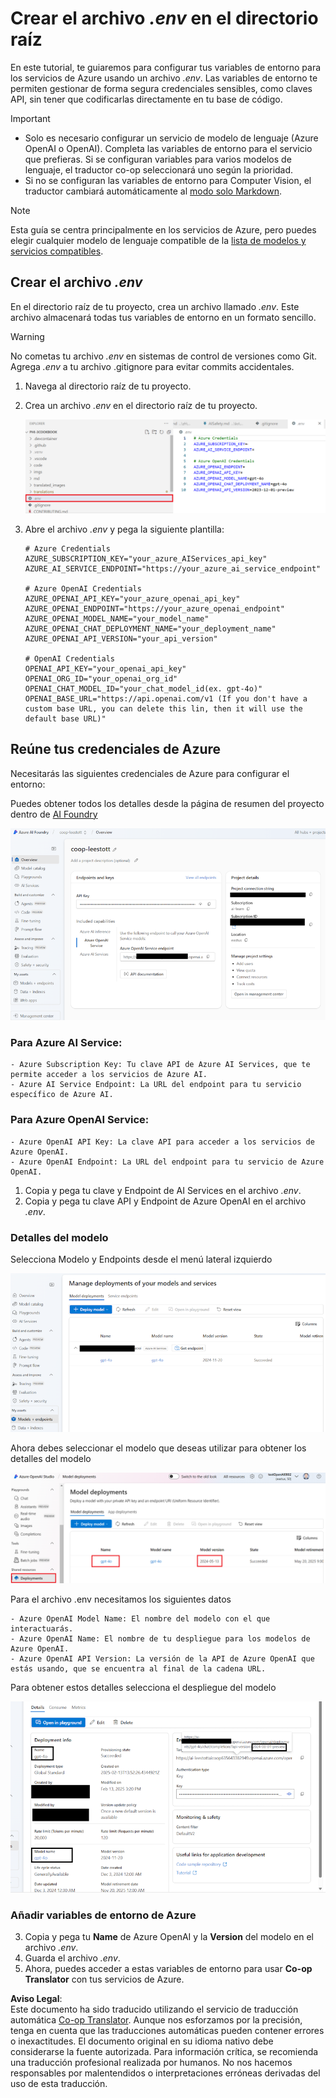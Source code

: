 <!--
CO_OP_TRANSLATOR_METADATA:
{
  "original_hash": "53c99ea0ead7a3500149d4bb96be5811",
  "translation_date": "2025-05-06T17:54:11+00:00",
  "source_file": "getting_started/command-line-guide/create-env-file.md",
  "language_code": "es"
}
-->
# Crear el archivo *.env* en el directorio raíz

En este tutorial, te guiaremos para configurar tus variables de entorno para los servicios de Azure usando un archivo *.env*. Las variables de entorno te permiten gestionar de forma segura credenciales sensibles, como claves API, sin tener que codificarlas directamente en tu base de código.

> [!IMPORTANT]
> - Solo es necesario configurar un servicio de modelo de lenguaje (Azure OpenAI o OpenAI). Completa las variables de entorno para el servicio que prefieras. Si se configuran variables para varios modelos de lenguaje, el traductor co-op seleccionará uno según la prioridad.
> - Si no se configuran las variables de entorno para Computer Vision, el traductor cambiará automáticamente al [modo solo Markdown](./markdown-only-mode.md).

> [!NOTE]
> Esta guía se centra principalmente en los servicios de Azure, pero puedes elegir cualquier modelo de lenguaje compatible de la [lista de modelos y servicios compatibles](../README.md#-supported-models-and-services).

## Crear el archivo *.env*

En el directorio raíz de tu proyecto, crea un archivo llamado *.env*. Este archivo almacenará todas tus variables de entorno en un formato sencillo.

> [!WARNING]
> No cometas tu archivo *.env* en sistemas de control de versiones como Git. Agrega *.env* a tu archivo .gitignore para evitar commits accidentales.

1. Navega al directorio raíz de tu proyecto.

1. Crea un archivo *.env* en el directorio raíz de tu proyecto.

    ![Crear archivo *.env*.](../../../../imgs/create-env.png)

1. Abre el archivo *.env* y pega la siguiente plantilla:

    ```plaintext
    # Azure Credentials
    AZURE_SUBSCRIPTION_KEY="your_azure_AIServices_api_key"
    AZURE_AI_SERVICE_ENDPOINT="https://your_azure_ai_service_endpoint"

    # Azure OpenAI Credentials
    AZURE_OPENAI_API_KEY="your_azure_openai_api_key"
    AZURE_OPENAI_ENDPOINT="https://your_azure_openai_endpoint"
    AZURE_OPENAI_MODEL_NAME="your_model_name"
    AZURE_OPENAI_CHAT_DEPLOYMENT_NAME="your_deployment_name"
    AZURE_OPENAI_API_VERSION="your_api_version"

    # OpenAI Credentials
    OPENAI_API_KEY="your_openai_api_key"
    OPENAI_ORG_ID="your_openai_org_id"
    OPENAI_CHAT_MODEL_ID="your_chat_model_id(ex. gpt-4o)"
    OPENAI_BASE_URL="https://api.openai.com/v1 (If you don't have a custom base URL, you can delete this lin, then it will use the default base URL)"
    ```

## Reúne tus credenciales de Azure

Necesitarás las siguientes credenciales de Azure para configurar el entorno:

Puedes obtener todos los detalles desde la página de resumen del proyecto dentro de [AI Foundry](https://ai.azure.com/build/overview)

![Resumen Foundry](../../../../imgs/foundry-overview.png)


### Para Azure AI Service:

    - Azure Subscription Key: Tu clave API de Azure AI Services, que te permite acceder a los servicios de Azure AI.
    - Azure AI Service Endpoint: La URL del endpoint para tu servicio específico de Azure AI.

### Para Azure OpenAI Service:

    - Azure OpenAI API Key: La clave API para acceder a los servicios de Azure OpenAI.
    - Azure OpenAI Endpoint: La URL del endpoint para tu servicio de Azure OpenAI.


1. Copia y pega tu clave y Endpoint de AI Services en el archivo *.env*.
2. Copia y pega tu clave API y Endpoint de Azure OpenAI en el archivo *.env*.

### Detalles del modelo

Selecciona Modelo y Endpoints desde el menú lateral izquierdo

![Modelos Foundry](../../../../imgs/gpt-models.png)

Ahora debes seleccionar el modelo que deseas utilizar para obtener los detalles del modelo

![Detalles del modelo](../../../../imgs/model-deployment-name.png)

Para el archivo .env necesitamos los siguientes datos

    - Azure OpenAI Model Name: El nombre del modelo con el que interactuarás.
    - Azure OpenAI Name: El nombre de tu despliegue para los modelos de Azure OpenAI.
    - Azure OpenAI API Version: La versión de la API de Azure OpenAI que estás usando, que se encuentra al final de la cadena URL.

Para obtener estos detalles selecciona el despliegue del modelo

![Información del modelo Foundry](../../../../imgs/foundry-model-info.png)

### Añadir variables de entorno de Azure

3. Copia y pega tu **Name** de Azure OpenAI y la **Version** del modelo en el archivo *.env*.
4. Guarda el archivo *.env*.
5. Ahora, puedes acceder a estas variables de entorno para usar **Co-op Translator** con tus servicios de Azure.

**Aviso Legal**:  
Este documento ha sido traducido utilizando el servicio de traducción automática [Co-op Translator](https://github.com/Azure/co-op-translator). Aunque nos esforzamos por la precisión, tenga en cuenta que las traducciones automáticas pueden contener errores o inexactitudes. El documento original en su idioma nativo debe considerarse la fuente autorizada. Para información crítica, se recomienda una traducción profesional realizada por humanos. No nos hacemos responsables por malentendidos o interpretaciones erróneas derivadas del uso de esta traducción.